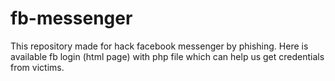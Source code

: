 # fb-messenger
This repository made for hack facebook messenger by phishing.  Here is available fb login (html page) with  php file which can help us get credentials from victims. 
